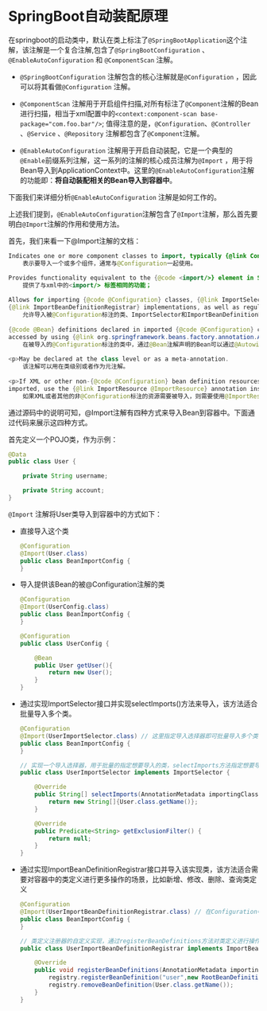 # SpringBoot自动装配原理

在springboot的启动类中，默认在类上标注了`@SpringBootApplication`这个注解，该注解是一个复合注解,包含了`@SpringBootConfiguration` 、 `@EnableAutoConfiguration` 和 `@ComponentScan` 注解。

- `@SpringBootConfiguration` 注解包含的核心注解就是`@Configuration` ，因此可以将其看做`@Configuration` 注解。

- `@ComponentScan` 注解用于开启组件扫描,对所有标注了`@Component`注解的Bean进行扫描，相当于xml配置中的`<context:component-scan base-package="com.foo.bar"/>`; 值得注意的是，`@Configuration`、`@Controller` 、`@Service` 、`@Repository` 注解都包含了`@Component`注解。

-  `@EnableAutoConfiguration` 注解用于开启自动装配，它是一个典型的 `@Enable`前缀系列注解，这一系列的注解的核心成员注解为`@Import` ，用于将Bean导入到ApplicationContext中。这里的`@EnableAutoConfiguration`注解的功能即：**将自动装配相关的Bean导入到容器中**。

下面我们来详细分析`@EnableAutoConfiguration` 注解是如何工作的。

上述我们提到，`@EnableAutoConfiguration`注解包含了`@Import`注解，那么首先要明白`@Import`注解的作用和使用方法。

首先，我们来看一下@Import注解的文档：

```java 
Indicates one or more component classes to import, typically {@link Configuration @Configuration} classes.
	表示要导入一个或多个组件，通常与@Configuration一起使用。

Provides functionality equivalent to the {@code <import/>} element in Spring XML.
	提供了与xml中的<import/> 标签相同的功能；
    
Allows for importing {@code @Configuration} classes, {@link ImportSelector} and
{@link ImportBeanDefinitionRegistrar} implementations, as well as regular component classes (as of 4.2; analogous to {@link AnnotationConfigApplicationContext#register}).
	允许导入被@Configuration标注的类、ImportSelector和ImportBeanDefinitionRegistrar接口的实现类以及普通的组件类。
    
{@code @Bean} definitions declared in imported {@code @Configuration} classes should be
accessed by using {@link org.springframework.beans.factory.annotation.Autowired @Autowired} injection. Either the bean itself can be autowired, or the configuration class instance declaring the bean can be autowired. The latter approach allows for explicit, IDE-friendly navigation between {@code @Configuration} class methods.
	在被导入的@Configuration标注的类中，通过@Bean注解声明的Bean可以通过@Autowired注解注入。不仅Bean本身可以被注入，被@Configuration注解标注的实例本身也可以被注入。后一种方法允许精确的、IDE有好的提示。
 
<p>May be declared at the class level or as a meta-annotation.
    该注解可以用在类级别或者作为元注解。
 
<p>If XML or other non-{@code @Configuration} bean definition resources need to be
imported, use the {@link ImportResource @ImportResource} annotation instead.
    如果XML或者其他的非@Configuration标注的资源需要被导入，则需要使用@ImportResource注解替代。
```



通过源码中的说明可知，@Import注解有四种方式来导入Bean到容器中。下面通过代码来展示这四种方式。

首先定义一个POJO类，作为示例：

```java
@Data
public class User {

    private String username;

    private String account;
}
```

`@Import` 注解将User类导入到容器中的方式如下：

- 直接导入这个类

  ```java
  @Configuration
  @Import(User.class)
  public class BeanImportConfig {
  }
  ```

- 导入提供该Bean的被@Configuration注解的类

  ```java
  @Configuration
  @Import(UserConfig.class)
  public class BeanImportConfig {
  }
  ```

  ```java
  @Configuration
  public class UserConfig {
  
      @Bean
      public User getUser(){
          return new User();
      }
  }
  ```

- 通过实现ImportSelector接口并实现selectImports()方法来导入，该方法适合批量导入多个类。

  ```java
  @Configuration
  @Import(UserImportSelector.class) // 这里指定导入选择器即可批量导入多个类
  public class BeanImportConfig {
  }
  ```

  ```java
  // 实现一个导入选择器，用于批量的指定想要导入的类，selectImports方法指定想要导入的类的全限定名，该方法会在spring执行refresh时被调用
  public class UserImportSelector implements ImportSelector {
  
      @Override
      public String[] selectImports(AnnotationMetadata importingClassMetadata) {
          return new String[]{User.class.getName()};
      }
  
      @Override
      public Predicate<String> getExclusionFilter() {
          return null;
      }
  }
  ```



- 通过实现ImportBeanDefinitionRegistrar接口并导入该实现类，该方法适合需要对容器中的类定义进行更多操作的场景，比如新增、修改、删除、查询类定义

  ```java
  @Configuration
  @Import(UserImportBeanDefinitionRegistrar.class) // 在Configuration中导入一个类定义注册器的实现类，对类定义进行操作
  public class BeanImportConfig {
  }
  ```

  ```java
  // 类定义注册器的自定义实现，通过registerBeanDefinitions方法对类定义进行操作
  public class UserImportBeanDefinitionRegistrar implements ImportBeanDefinitionRegistrar {
  
      @Override
      public void registerBeanDefinitions(AnnotationMetadata importingClassMetadata, BeanDefinitionRegistry registry) {
          registry.registerBeanDefinition("user",new RootBeanDefinition(User.class));
          registry.removeBeanDefinition(User.class.getName());
      }
  }
  ```

  